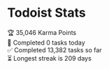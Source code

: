 
# Todoist Stats

<!-- TODO-IST:START -->
🏆  35,046 Karma Points           
🌸  Completed 0 tasks today           
✅  Completed 13,382 tasks so far           
⏳  Longest streak is 209 days
<!-- TODO-IST:END -->
